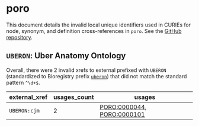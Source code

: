 # poro

This document details the invalid local unique identifiers used in CURIEs
for node, synonym, and definition cross-references in `poro`. See the [GitHub repository](https://github.com/obophenotype/porifera-ontology).


## `UBERON`: Uber Anatomy Ontology

Overall, there were 2 invalid
xrefs to external prefixed with `UBERON` (standardized to Bioregistry
prefix [`uberon`](https://bioregistry.io/uberon)) that
did not match the standard pattern `^\d+$`.

| external_xref   |   usages_count | usages                                                                                                   |
|-----------------|----------------|----------------------------------------------------------------------------------------------------------|
| `UBERON:cjm`    |              2 | [PORO:0000044](https://bioregistry.io/PORO:0000044), [PORO:0000101](https://bioregistry.io/PORO:0000101) |

